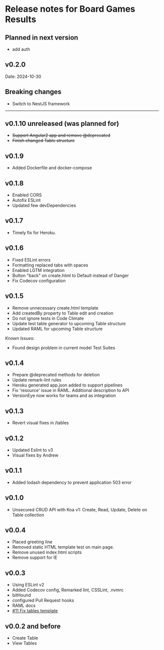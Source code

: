# Release notes for Board Games Results

## Planned in next version

- add auth

## v0.2.0

Date: 2024-10-30

## Breaking changes

- Switch to NestJS framework

<hr/>

## v0.1.10 unreleased (was planned for) 

- ~~Support Angular2 app and remove @deprecated~~
- ~~Finish changed Table structure~~

## v0.1.9

- Added Dockerfile and docker-compose

## v0.1.8

- Enabled CORS
- Autofix ESLint
- Updated few devDependencies

## v0.1.7

- Timely fix for Heroku.

## v0.1.6

- Fixed ESLint errors
- Formatting replaced tabs with spaces
- Enabled LGTM integration
- Button "back" on create.html to Default instead of Danger
- Fix Codecov configuration

## v0.1.5

- Remove unnecessary create.html template
- Add createdBy property to Table edit and creation
- Do not ignore tests in Code Climate
- Update test table generator to upcoming Table structure
- Updated RAML for upcoming Table structure

_Known Issues_:

- Found design problem in current model Test Suites

## v0.1.4

- Prepare @deprecated methods for deletion
- Update remark-lint rules
- Heroku generated app.json added to support pipelines
- Fix 'resource' issue in RAML. Additional description to API
- VersionEye now works for teams and as integration

## v0.1.3

- Revert visual fixes in /tables

## v0.1.2

- Updated Eslint to v3
- Visual fixes by Andrew

## v0.1.1

- Added lodash dependency to prevent application 503 error

## v0.1.0

- Unsecured CRUD API with Koa v1:
  Create, Read, Update, Delete on Table collection

## v0.0.4

- Placed greeting line
- Removed static HTML template test on main page.
- Remove unused index.html scripts
- Remove support for IE

## v0.0.3

- Using ESLint v2
- Added Codecov config, Remarked lint, CSSLint, .nvmrc
- bitHound
- configured Pull Request hooks
- RAML docs
- [#11 Fix tables template](https://github.com/GorlifSense/Board-Games-Results/pull/11)

## v0.0.2 and before

- Create Table
- View Tables
